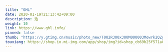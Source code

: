 ```yaml
---
title: "GHL"
date: 2020-01-19T21:13:42+09:00
description: 浩
weight: 10
link: https://www.ghl.info/
pinned: false
thumb: "https://y.gtimg.cn/music/photo_new/T002R300x300M000003Mowrk2QZgq5_2.jpg"
touxiang: https://shop.io.mi-img.com/app/shop/img?id=shop_cb69b25f571a0a9371a910e58b9e3778.jpeg
---
```

